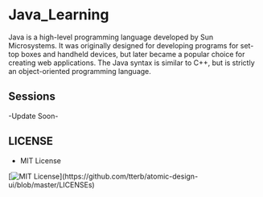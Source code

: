 # Java_Learning
Java is a high-level programming language developed by Sun Microsystems. It was originally designed for developing programs for set-top boxes and handheld devices, but later became a popular choice for creating web applications. The Java syntax is similar to C++, but is strictly an object-oriented programming language.


## Sessions

-Update Soon-

## LICENSE
- MIT License


[![MIT License](https://img.shields.io/apm/l/atomic-design-ui.svg?)](https://github.com/tterb/atomic-design-ui/blob/master/LICENSEs)
